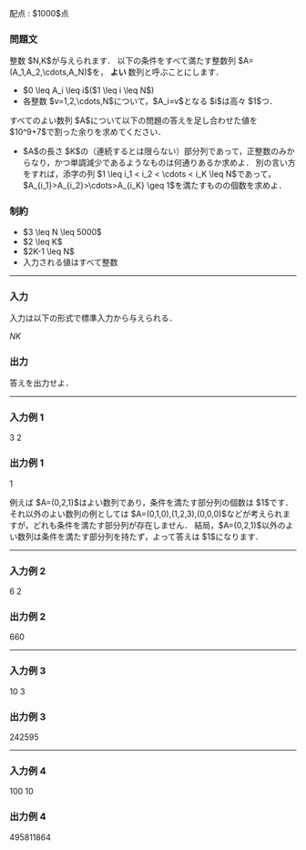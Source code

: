 
<div>

<span>

<span>

<p>
配点 : $1000$点
</p>

<div>

<section>

### **問題文**

<p>
整数 $N,K$が与えられます．
以下の条件をすべて満たす整数列 $A=(A_1,A_2,\cdots,A_N)$を，
<strong>
よい
</strong>
数列と呼ぶことにします．
</p>

<ul>

<li>
$0 \leq A_i \leq i$($1 \leq i \leq N$)
</li>

<li>
各整数 $v=1,2,\cdots,N$について，$A_i=v$となる $i$は高々 $1$つ．
</li>

</ul>

<p>
すべてのよい数列 $A$について以下の問題の答えを足し合わせた値を $10^9+7$で割った余りを求めてください．
</p>

<ul>

<li>
$A$の長さ $K$の（連続するとは限らない）部分列であって，正整数のみからなり，かつ単調減少であるようなものは何通りあるか求めよ．
別の言い方をすれば，添字の列 $1 \leq i_1 < i_2 < \cdots < i_K \leq N$であって，
$A_{i_1}>A_{i_2}>\cdots>A_{i_K} \geq 1$を満たすものの個数を求めよ．
</li>

</ul>

</section>

</div>

<div>

<section>

### **制約**

<ul>

<li>
$3 \leq N \leq 5000$
</li>

<li>
$2 \leq K$
</li>

<li>
$2K-1 \leq N$
</li>

<li>
入力される値はすべて整数
</li>

</ul>

</section>

</div>

---

<div>

<div>

<section>

### **入力**

<p>
入力は以下の形式で標準入力から与えられる．
</p>

<div>

$N$$K$
</div>

</section>

</div>

<div>

<section>

### **出力**

<p>
答えを出力せよ．
</p>

</section>

</div>

</div>

---

<div>

<section>

### **入力例 1**

<div>

3 2

</div>

</section>

</div>

<div>

<section>

### **出力例 1**

<div>

1

</div>

<p>
例えば $A=(0,2,1)$はよい数列であり，条件を満たす部分列の個数は $1$です．
それ以外のよい数列の例としては $A=(0,1,0),(1,2,3),(0,0,0)$などが考えられますが，どれも条件を満たす部分列が存在しません．
結局，$A=(0,2,1)$以外のよい数列は条件を満たす部分列を持たず，よって答えは $1$になります．
</p>

</section>

</div>

---

<div>

<section>

### **入力例 2**

<div>

6 2

</div>

</section>

</div>

<div>

<section>

### **出力例 2**

<div>

660

</div>

</section>

</div>

---

<div>

<section>

### **入力例 3**

<div>

10 3

</div>

</section>

</div>

<div>

<section>

### **出力例 3**

<div>

242595

</div>

</section>

</div>

---

<div>

<section>

### **入力例 4**

<div>

100 10

</div>

</section>

</div>

<div>

<section>

### **出力例 4**

<div>

495811864

</div>

</section>

</div>

</span>

</span>

</div>
